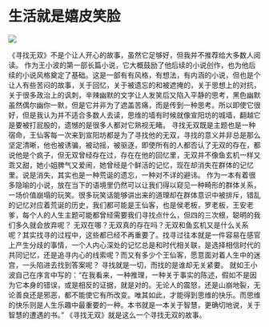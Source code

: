 # 生活就是嬉皮笑脸
![](media/15918469477737/15918593957002.jpg)

《寻找无双》不是个让人开心的故事，虽然它足够好，但我并不推荐给大多数人阅读。
作为王小波的第一部长篇小说，它大概鼓励了他后续的小说创作，也为他后续的小说风格奠定了基础。这是一部有有风格，有想法，有内涵的小说，但也是个让人有些苦闷的故事，关于回忆，关于被遗忘的和被遮掩的，关于思想上的对抗，关于很多政治上的讽刺，辛辣幽默的文字让人发笑后又陷入平静的思考，黑色幽默虽然偶尔幽你一默，但是它并非为了遮盖苦痛，而是传到一种思考。所以即使它很好，但是我认为并不适合多数人去读，思维的墙有时候就像宣阳坊的城墙，翻越它是要被打屁股的，遗憾的是很多人都对它熟视无睹。
寻找无双既是主题也是一种宿命，王仙客每一次来到宣阳坊都是为了寻找他的无双，寻找的意义并非总是那么坚定清晰，他也被诱骗，被动摇，被驱逐，即使所有的人都否认了无双的存在，都说他是个疯子，但无双曾经存在过，存在在他的回忆里，无双并不像鱼玄机一样又乖又甜，她小姐脾气又爱闹，她曾经是个鲜活的记忆，现在却消失在群体的记忆里。说是消失，其实也是一种荒诞的遗忘，一种对不详的避讳。
作为一本有着很多隐喻的小说，放在当下的语境里仍然可以让我们得以窥见一种畸形的群体关系，一场价值崩塌的玩笑。很多玩笑话能够讲出来的道理却在群体意识中被排斥，错乱的记忆对应着荒诞的历史，我们都可能是王仙客，也是侯老板，罗老板，王安老爹，每个人的人生主题可能都曾经需要我们寻找点什么，但四的三次根，聪明的我们多久就会放弃呢？
无双在哪？无双真的存在吗？无双和鱼玄机又是什么关系呢？其实找寻的过程中，这些都已经不再重要了。找寻过往本就是一件容易在感官上产生分歧的事情，一个人内心深处的记忆总是和时代相关联，是选择相信时代的共同记忆，还是追寻内心的线索呢？而又有多少个王仙客，愿意面对着人生中的迷宫，一头陷进去找到答案呢？
寻找就是一切，而找的是谁却无关紧要。
就如王小波自己在序言中写的：“在我看来，一种推理，一种关于事实的陈述，假如不是因为它本身的错误，或是相反的证据，就是对的。无论人的震怒，还是山崩地裂，无论善良还是邪恶，都不能使它有所改变。唯其如此，才能得到思维的快乐。而思维的快乐则是人生乐趣中最重要的一种。本书就是一本关于智慧，更确切地说，关于智慧的遭遇的书。”
《寻找无双》就是这么一个寻找无双的故事。